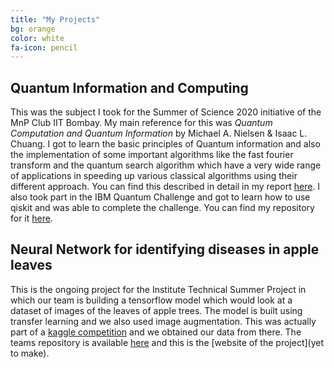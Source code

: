 ```yaml
---
title: "My Projects"
bg: orange
color: white
fa-icon: pencil
---
```


## Quantum Information and Computing
This was the subject I took for the Summer of Science 2020 initiative of the MnP Club IIT Bombay. My main reference for this was *Quantum Computation and Quantum Information* by Michael A. Nielsen & Isaac L. Chuang. I got to learn the basic principles of Quantum information and also the implementation of some important algorithms like the fast fourier transform and the quantum search algorithm which have a very wide range of applications in speeding up various classical algorithms using their different approach. You can find this described in detail in my report [here](). I also took part in the IBM Quantum Challenge and got to learn how to use qiskit and was able to complete the challenge. You can find my repository for it [here](https://github.com/mahadevans2432/IBM-Quantum-Challenge).

## Neural Network for identifying diseases in apple leaves
This is the ongoing project for the Institute Technical Summer Project in which our team is building a tensorflow model which would look at a dataset of images of the leaves of apple trees. The model is built using transfer learning and we also used image augmentation. This was actually part of a [kaggle competition](https://www.kaggle.com/c/plant-pathology-2020-fgvc7/overview) and we obtained our data from there. The teams repository is available [here](https://github.com/Leaf-Scrutiny-Department) and this is the [website of the project](yet to make).
